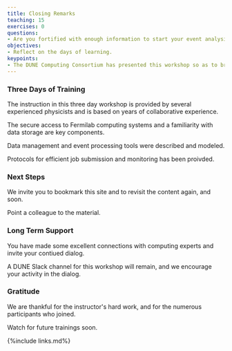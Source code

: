 ```yaml
---
title: Closing Remarks
teaching: 15
exercises: 0
questions:
- Are you fortified with enough information to start your event analysis?
objectives:
- Reflect on the days of learning.
keypoints:
- The DUNE Computing Consortium has presented this workshop so as to broaden the use of software tools used for analysis.
---
```


### Three Days of Training

The instruction in this three day workshop is provided by several experienced physicists and is based on years of collaborative experience. 

The secure access to Fermilab computing systems and a familiarity with data storage are key components.

Data management and event processing tools were described and modeled. 

Protocols for efficient job submission and monitoring has been proivded.

###  Next Steps

We invite you to bookmark this site and to revisit the content again, and soon.

Point a colleague to the material.

### Long Term Support

You have made some excellent connections with computing experts and invite your contiued dialog.

A DUNE Slack channel for this workshop will remain, and we encourage your activity in the dialog.

### Gratitude

We are thankful for the instructor's hard work, and for the numerous participants who joined.

Watch for future trainings soon.

{%include links.md%} 
